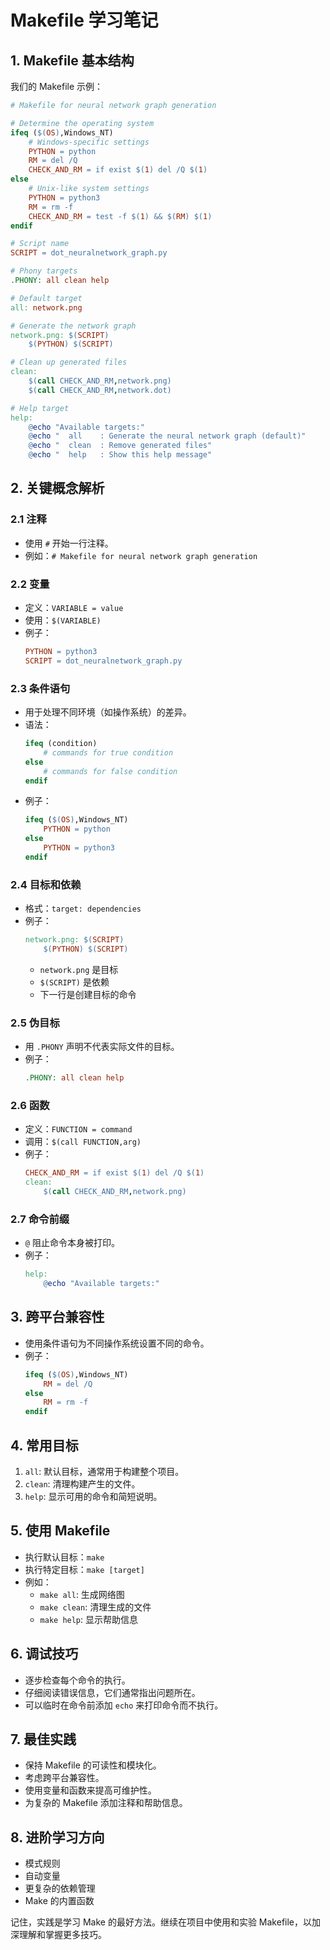 # Makefile 学习笔记

## 1. Makefile 基本结构

我们的 Makefile 示例：

```makefile
# Makefile for neural network graph generation

# Determine the operating system
ifeq ($(OS),Windows_NT)
    # Windows-specific settings
    PYTHON = python
    RM = del /Q
    CHECK_AND_RM = if exist $(1) del /Q $(1)
else
    # Unix-like system settings
    PYTHON = python3
    RM = rm -f
    CHECK_AND_RM = test -f $(1) && $(RM) $(1)
endif

# Script name
SCRIPT = dot_neuralnetwork_graph.py

# Phony targets
.PHONY: all clean help

# Default target
all: network.png

# Generate the network graph
network.png: $(SCRIPT)
    $(PYTHON) $(SCRIPT)

# Clean up generated files
clean:
    $(call CHECK_AND_RM,network.png)
    $(call CHECK_AND_RM,network.dot)

# Help target
help:
    @echo "Available targets:"
    @echo "  all    : Generate the neural network graph (default)"
    @echo "  clean  : Remove generated files"
    @echo "  help   : Show this help message"
```

## 2. 关键概念解析

### 2.1 注释

- 使用 `#` 开始一行注释。
- 例如：`# Makefile for neural network graph generation`

### 2.2 变量

- 定义：`VARIABLE = value`
- 使用：`$(VARIABLE)`
- 例子：
  ```makefile
  PYTHON = python3
  SCRIPT = dot_neuralnetwork_graph.py
  ```

### 2.3 条件语句

- 用于处理不同环境（如操作系统）的差异。
- 语法：
  ```makefile
  ifeq (condition)
      # commands for true condition
  else
      # commands for false condition
  endif
  ```
- 例子：
  ```makefile
  ifeq ($(OS),Windows_NT)
      PYTHON = python
  else
      PYTHON = python3
  endif
  ```

### 2.4 目标和依赖

- 格式：`target: dependencies`
- 例子：
  ```makefile
  network.png: $(SCRIPT)
      $(PYTHON) $(SCRIPT)
  ```
  - `network.png` 是目标
  - `$(SCRIPT)` 是依赖
  - 下一行是创建目标的命令

### 2.5 伪目标

- 用 `.PHONY` 声明不代表实际文件的目标。
- 例子：
  ```makefile
  .PHONY: all clean help
  ```

### 2.6 函数

- 定义：`FUNCTION = command`
- 调用：`$(call FUNCTION,arg)`
- 例子：
  ```makefile
  CHECK_AND_RM = if exist $(1) del /Q $(1)
  clean:
      $(call CHECK_AND_RM,network.png)
  ```

### 2.7 命令前缀

- `@` 阻止命令本身被打印。
- 例子：
  ```makefile
  help:
      @echo "Available targets:"
  ```

## 3. 跨平台兼容性

- 使用条件语句为不同操作系统设置不同的命令。
- 例子：
  ```makefile
  ifeq ($(OS),Windows_NT)
      RM = del /Q
  else
      RM = rm -f
  endif
  ```

## 4. 常用目标

1. `all`: 默认目标，通常用于构建整个项目。
2. `clean`: 清理构建产生的文件。
3. `help`: 显示可用的命令和简短说明。

## 5. 使用 Makefile

- 执行默认目标：`make`
- 执行特定目标：`make [target]`
- 例如：
  - `make all`: 生成网络图
  - `make clean`: 清理生成的文件
  - `make help`: 显示帮助信息

## 6. 调试技巧

- 逐步检查每个命令的执行。
- 仔细阅读错误信息，它们通常指出问题所在。
- 可以临时在命令前添加 `echo` 来打印命令而不执行。

## 7. 最佳实践

- 保持 Makefile 的可读性和模块化。
- 考虑跨平台兼容性。
- 使用变量和函数来提高可维护性。
- 为复杂的 Makefile 添加注释和帮助信息。

## 8. 进阶学习方向

- 模式规则
- 自动变量
- 更复杂的依赖管理
- Make 的内置函数

记住，实践是学习 Make 的最好方法。继续在项目中使用和实验 Makefile，以加深理解和掌握更多技巧。